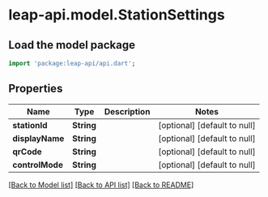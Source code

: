 # leap-api.model.StationSettings

## Load the model package
```dart
import 'package:leap-api/api.dart';
```

## Properties
Name | Type | Description | Notes
------------ | ------------- | ------------- | -------------
**stationId** | **String** |  | [optional] [default to null]
**displayName** | **String** |  | [optional] [default to null]
**qrCode** | **String** |  | [optional] [default to null]
**controlMode** | **String** |  | [optional] [default to null]

[[Back to Model list]](../README.md#documentation-for-models) [[Back to API list]](../README.md#documentation-for-api-endpoints) [[Back to README]](../README.md)


